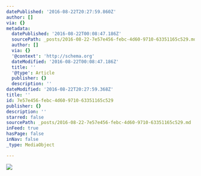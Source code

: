 ```yaml
---
datePublished: '2016-08-22T20:27:59.860Z'
author: []
via: {}
metadata:
  datePublished: '2016-08-22T00:08:47.186Z'
  sourcePath: _posts/2016-08-22-7e57e456-febc-4d60-9710-63351165c529.md
  author: []
  via: {}
  '@context': 'http://schema.org'
  dateModified: '2016-08-22T00:08:47.186Z'
  title: ''
  '@type': Article
  publisher: {}
  description: ''
dateModified: '2016-08-22T20:27:59.368Z'
title: ''
id: 7e57e456-febc-4d60-9710-63351165c529
publisher: {}
description: ''
starred: false
sourcePath: _posts/2016-08-22-7e57e456-febc-4d60-9710-63351165c529.md
inFeed: true
hasPage: false
inNav: false
_type: MediaObject

---
```

![](https://the-grid-user-content.s3-us-west-2.amazonaws.com/e6828cf4-e109-4ada-98f3-3db758567c6d.gif)